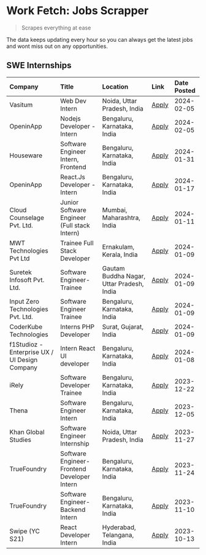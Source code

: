 # Work Fetch: Jobs Scrapper
> Scrapes everything at ease

The data keeps updating every hour so you can always get the latest jobs and wont miss out on any opportunities.

## SWE Internships
<!--START_SECTION:workfetch-->
| Company                                       | Title                                        | Location                                  | Link                                                                                                                                                                                                                                                                           | Date Posted   |
|:----------------------------------------------|:---------------------------------------------|:------------------------------------------|:-------------------------------------------------------------------------------------------------------------------------------------------------------------------------------------------------------------------------------------------------------------------------------|:--------------|
| Vasitum                                       | Web Dev Intern                               | Noida, Uttar Pradesh, India               | [Apply](https://in.linkedin.com/jobs/view/web-dev-intern-at-vasitum-3822423746?refId=%2BaZnpL%2FYF8gaKCZVHKho%2FA%3D%3D&trackingId=f5EjI6z%2FivK%2FZ1iBESXOZw%3D%3D&position=12&pageNum=0&trk=public_jobs_jserp-result_search-card)                                            | 2024-02-05    |
| OpeninApp                                     | Nodejs Developer - Intern                    | Bengaluru, Karnataka, India               | [Apply](https://in.linkedin.com/jobs/view/nodejs-developer-intern-at-openinapp-3822599762?refId=%2BaZnpL%2FYF8gaKCZVHKho%2FA%3D%3D&trackingId=meWNCYwgu5h3eVcZT7zcnA%3D%3D&position=14&pageNum=0&trk=public_jobs_jserp-result_search-card)                                     | 2024-02-05    |
| Houseware                                     | Software Engineer Intern, Frontend           | Bengaluru, Karnataka, India               | [Apply](https://in.linkedin.com/jobs/view/software-engineer-intern-frontend-at-houseware-3818959820?refId=%2BaZnpL%2FYF8gaKCZVHKho%2FA%3D%3D&trackingId=2KMQTinNs4VjK3zZeGzmig%3D%3D&position=5&pageNum=0&trk=public_jobs_jserp-result_search-card)                            | 2024-01-31    |
| OpeninApp                                     | React.Js Developer - Intern                  | Bengaluru, Karnataka, India               | [Apply](https://in.linkedin.com/jobs/view/react-js-developer-intern-at-openinapp-3808475343?refId=%2BaZnpL%2FYF8gaKCZVHKho%2FA%3D%3D&trackingId=CZqsFonIPN9Cu7Fy2RNKjw%3D%3D&position=6&pageNum=0&trk=public_jobs_jserp-result_search-card)                                    | 2024-01-17    |
| Cloud Counselage Pvt. Ltd.                    | Junior Software Engineer (Full stack Intern) | Mumbai, Maharashtra, India                | [Apply](https://in.linkedin.com/jobs/view/junior-software-engineer-full-stack-intern-at-cloud-counselage-pvt-ltd-3803132814?refId=%2BaZnpL%2FYF8gaKCZVHKho%2FA%3D%3D&trackingId=%2FftR4WERwWpGne3V6gOCTQ%3D%3D&position=18&pageNum=0&trk=public_jobs_jserp-result_search-card) | 2024-01-11    |
| MWT Technologies Pvt Ltd                      | Trainee Full Stack Developer                 | Ernakulam, Kerala, India                  | [Apply](https://in.linkedin.com/jobs/view/trainee-full-stack-developer-at-mwt-technologies-pvt-ltd-3800921715?refId=%2BaZnpL%2FYF8gaKCZVHKho%2FA%3D%3D&trackingId=t9bnHkK61XBZ3q6SbsOJTQ%3D%3D&position=2&pageNum=0&trk=public_jobs_jserp-result_search-card)                  | 2024-01-09    |
| Suretek Infosoft Pvt. Ltd.                    | Software Engineer-Trainee                    | Gautam Buddha Nagar, Uttar Pradesh, India | [Apply](https://in.linkedin.com/jobs/view/software-engineer-trainee-at-suretek-infosoft-pvt-ltd-3800934643?refId=%2BaZnpL%2FYF8gaKCZVHKho%2FA%3D%3D&trackingId=dQQTQWdcJSsMwDONz6Ey7Q%3D%3D&position=8&pageNum=0&trk=public_jobs_jserp-result_search-card)                     | 2024-01-09    |
| Input Zero Technologies Pvt. Ltd.             | Software Engineer Trainee                    | Bengaluru, Karnataka, India               | [Apply](https://in.linkedin.com/jobs/view/software-engineer-trainee-at-input-zero-technologies-pvt-ltd-3800927643?refId=%2BaZnpL%2FYF8gaKCZVHKho%2FA%3D%3D&trackingId=NCUaAA6m4ZaA%2BKQ64WQtFQ%3D%3D&position=19&pageNum=0&trk=public_jobs_jserp-result_search-card)           | 2024-01-09    |
| CoderKube Technologies                        | Interns PHP Developer                        | Surat, Gujarat, India                     | [Apply](https://in.linkedin.com/jobs/view/interns-php-developer-at-coderkube-technologies-3800923432?refId=%2BaZnpL%2FYF8gaKCZVHKho%2FA%3D%3D&trackingId=Ya5moec%2BW5I7HF2OEI64oA%3D%3D&position=25&pageNum=0&trk=public_jobs_jserp-result_search-card)                        | 2024-01-09    |
| f1Studioz - Enterprise UX / UI Design Company | Intern React UI developer                    | Bengaluru, Karnataka, India               | [Apply](https://in.linkedin.com/jobs/view/intern-react-ui-developer-at-f1studioz-enterprise-ux-ui-design-company-3796354738?refId=%2BaZnpL%2FYF8gaKCZVHKho%2FA%3D%3D&trackingId=OoU3cuuXK6duV53qapQkBQ%3D%3D&position=7&pageNum=0&trk=public_jobs_jserp-result_search-card)    | 2024-01-08    |
| iRely                                         | Software Developer Trainee                   | Bengaluru, Karnataka, India               | [Apply](https://in.linkedin.com/jobs/view/software-developer-trainee-at-irely-3801577534?refId=%2BaZnpL%2FYF8gaKCZVHKho%2FA%3D%3D&trackingId=VZNMYt8%2FTdh%2FdwliGL37ig%3D%3D&position=9&pageNum=0&trk=public_jobs_jserp-result_search-card)                                   | 2023-12-22    |
| Thena                                         | Software Engineer Intern                     | Bengaluru, Karnataka, India               | [Apply](https://in.linkedin.com/jobs/view/software-engineer-intern-at-thena-3778731751?refId=%2BaZnpL%2FYF8gaKCZVHKho%2FA%3D%3D&trackingId=ZR73LurXHqu6pKb7wklwDA%3D%3D&position=10&pageNum=0&trk=public_jobs_jserp-result_search-card)                                        | 2023-12-05    |
| Khan Global Studies                           | Software Engineer Internship                 | Noida, Uttar Pradesh, India               | [Apply](https://in.linkedin.com/jobs/view/software-engineer-internship-at-khan-global-studies-3766942197?refId=%2BaZnpL%2FYF8gaKCZVHKho%2FA%3D%3D&trackingId=poPAZ%2FLFJ3Z38zqfBh1eeg%3D%3D&position=22&pageNum=0&trk=public_jobs_jserp-result_search-card)                    | 2023-11-27    |
| TrueFoundry                                   | Software Engineer- Frontend Developer Intern | Bengaluru, Karnataka, India               | [Apply](https://in.linkedin.com/jobs/view/software-engineer-frontend-developer-intern-at-truefoundry-3790095058?refId=%2BaZnpL%2FYF8gaKCZVHKho%2FA%3D%3D&trackingId=ixqngG3xcDo6DHjd2JyOwA%3D%3D&position=11&pageNum=0&trk=public_jobs_jserp-result_search-card)               | 2023-11-24    |
| TrueFoundry                                   | Software Engineer-Backend Intern             | Bengaluru, Karnataka, India               | [Apply](https://in.linkedin.com/jobs/view/software-engineer-backend-intern-at-truefoundry-3779508170?refId=%2BaZnpL%2FYF8gaKCZVHKho%2FA%3D%3D&trackingId=lGhrs2Y%2BQZjN4%2FcG4vxEtA%3D%3D&position=20&pageNum=0&trk=public_jobs_jserp-result_search-card)                      | 2023-11-10    |
| Swipe (YC S21)                                | React Developer Intern                       | Hyderabad, Telangana, India               | [Apply](https://in.linkedin.com/jobs/view/react-developer-intern-at-swipe-yc-s21-3737600089?refId=%2BaZnpL%2FYF8gaKCZVHKho%2FA%3D%3D&trackingId=FAj6OgWIDvNkw%2Bo3UCohWw%3D%3D&position=3&pageNum=0&trk=public_jobs_jserp-result_search-card)                                  | 2023-10-13    |
<!--END_SECTION:workfetch-->
